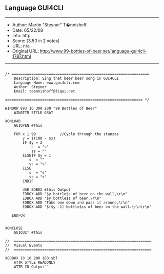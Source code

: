 
## Language GUI4CLI ##
---
- Author: Martin "Steyner" T�nnishoff
- Date: 05/22/08
- Info: http
- Score:  (3.50 in 2 votes)
- URL: n/a
- Original URL: http://www.99-bottles-of-beer.net/language-gui4cli-1787.html
---

```G4C BEERSONG

/* ===============================================================
	Description: Sing that beer beer song in GUI4CLI
	Language Home: www.gui4cli.com
	Author: Steyner 
	Email: toennishoff@liqui.net
	
=============================================================== */

WINDOW 893 16 300 200 "99 Bottles of Beer"
	WINATTR STYLE GRAY

XONLOAD
	GUIOPEN #this
	
	FOR x 1 99 			 //Cycle through the stanzas	
		y = $(100 - $x)
		IF $y = 2 
			s  = "s"
			ss = ""
		ELSEIF $y = 1
		   s  = ""
		   ss = "s"
		ELSE
		   s  = "s"
		   ss = "s"
		ENDIF
		
		USE EDBOX #this Output
		EDBOX ADD "$y bottle$s of beer on the wall,\r\n"
		EDBOX ADD "$y bottle$s of beer.\r\n"
		EDBOX ADD "Take one down and pass it around,\r\n"
		EDBOX ADD "$($y -1) bottle$ss of beer on the wall.\r\n\r\n"
		
   ENDFOR


XONCLOSE
	GUIQUIT #this

//	===============================================================
//	Visual Events
//	===============================================================

XEDBOX 10 10 280 180 $bl
	ATTR STYLE READONLY
	ATTR ID Output```